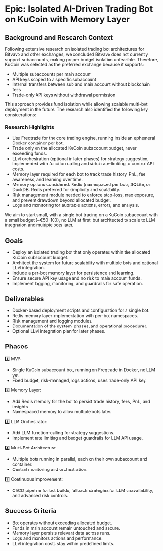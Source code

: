 # Epic: Isolated AI-Driven Trading Bot on KuCoin with Memory Layer

## Background and Research Context

Following extensive research on isolated trading bot architectures for Bitvavo and other exchanges, we concluded Bitvavo does not currently support subaccounts, making proper budget isolation unfeasible. Therefore, KuCoin was selected as the preferred exchange because it supports:
- Multiple subaccounts per main account
- API keys scoped to a specific subaccount
- Internal transfers between sub and main account without blockchain fees
- Trade-only API keys without withdrawal permission

This approach provides fund isolation while allowing scalable multi-bot deployment in the future. The research also identified the following key considerations:

### Research Highlights
- Use Freqtrade for the core trading engine, running inside an ephemeral Docker container per bot.
- Trade only on the allocated KuCoin subaccount budget, never exceeding funds.
- LLM orchestration (optional in later phases) for strategy suggestion, implemented with function calling and strict rate-limiting to control API costs.
- Memory layer required for each bot to track trade history, PnL, fee awareness, and learning over time.
- Memory options considered: Redis (namespaced per bot), SQLite, or DuckDB. Redis preferred for simplicity and scalability.
- Risk management module needed to enforce stop-loss, max exposure, and prevent drawdown beyond allocated budget.
- Logs and monitoring for auditable actions, errors, and analysis.

We aim to start small, with a single bot trading on a KuCoin subaccount with a small budget (~€50–100), no LLM at first, but architected to scale to LLM integration and multiple bots later.

## Goals
- Deploy an isolated trading bot that only operates within the allocated KuCoin subaccount budget.
- Architect the system for future scalability with multiple bots and optional LLM integration.
- Include a per-bot memory layer for persistence and learning.
- Ensure secure API key usage and no risk to main account funds.
- Implement logging, monitoring, and guardrails for safe operation.

## Deliverables
- Docker-based deployment scripts and configuration for a single bot.
- Redis memory layer implementation with per-bot namespaces.
- Risk management and logging modules.
- Documentation of the system, phases, and operational procedures.
- Optional LLM integration plan for later phases.

## Phases
1️⃣ MVP:  
- Single KuCoin subaccount bot, running on Freqtrade in Docker, no LLM yet.  
- Fixed budget, risk-managed, logs actions, uses trade-only API key.

2️⃣ Memory Layer:  
- Add Redis memory for the bot to persist trade history, fees, PnL, and insights.  
- Namespaced memory to allow multiple bots later.

3️⃣ LLM Orchestrator:  
- Add LLM function-calling for strategy suggestions.  
- Implement rate limiting and budget guardrails for LLM API usage.

4️⃣ Multi-Bot Architecture:  
- Multiple bots running in parallel, each on their own subaccount and container.  
- Central monitoring and orchestration.

5️⃣ Continuous Improvement:  
- CI/CD pipeline for bot builds, fallback strategies for LLM unavailability, and advanced risk controls.

## Success Criteria
- Bot operates without exceeding allocated budget.
- Funds in main account remain untouched and secure.
- Memory layer persists relevant data across runs.
- Logs and monitors actions and performance.
- LLM integration costs stay within predefined limits.

